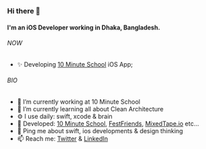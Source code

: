 ### Hi there 👋

#### I'm an iOS Developer working in Dhaka, Bangladesh.

###### NOW
- ✨ Developing [10 Minute School](https://apps.apple.com/us/app/10-minute-school/id1577061772) iOS App;

###### BIO
- 🔭 I’m currently working at 10 Minute School
- 🌱 I’m currently learning all about Clean Architecture
- ⚙️ I use daily: swift, xcode & brain
- 💅 Developed: [10 Minute School](https://apps.apple.com/us/app/10-minute-school/id1577061772), [FestFriends](https://apps.apple.com/us/app/festfriends/id1459285248), [MixedTape.io](https://apps.apple.com/us/app/mixedtape-io/id1520358863?fbclid=IwAR0oqQiNuvhz2Cf4dUtJ15qmpuVx_HoRo52V0qSQBm0x01SavJ78YHzjoj4) etc…
- 💬 Ping me about swift, ios developments & design thinking
- 📫 Reach me: [Twitter](https://twitter.com/solaymanrana786) & [LinkedIn](https://www.linkedin.com/in/solaymanrana786)

